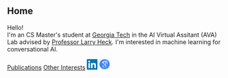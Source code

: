 ## Home

Hello!   
I'm an CS Master's student at [Georgia Tech](https://www.ece.gatech.edu/) in the AI Virtual Assitant (AVA) Lab advised by [Professor Larry Heck](https://larryheck.github.io/). I'm interested in machine learning for conversational AI.

[Publications](publications.md) 
[Other Interests](interests.md) 
[<img src="images/linkedin.png" width="25"/>](https://www.linkedin.com/in/williamegay)    [<img src="images/google_scholar.png" width="25"/>](https://scholar.google.com/citations?hl=en&user=vBwHaN4AAAAJ#)
